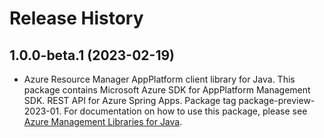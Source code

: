 # Release History

## 1.0.0-beta.1 (2023-02-19)

- Azure Resource Manager AppPlatform client library for Java. This package contains Microsoft Azure SDK for AppPlatform Management SDK. REST API for Azure Spring Apps. Package tag package-preview-2023-01. For documentation on how to use this package, please see [Azure Management Libraries for Java](https://aka.ms/azsdk/java/mgmt).
